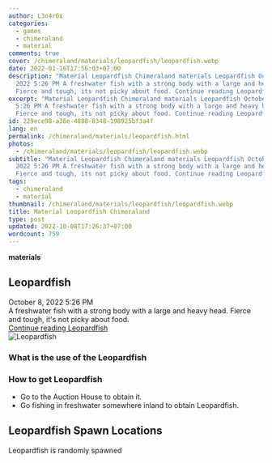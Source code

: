 ```yaml
---
author: L3n4r0x
categories:
  - games
  - chimeraland
  - material
comments: true
cover: /chimeraland/materials/leopardfish/leopardfish.webp
date: 2022-01-16T17:56:03+07:00
description: "Material Leopardfish Chimeraland materials Leopardfish October 8,
  2022 5:26 PM A freshwater fish with a strong body with a large and heavy head.
  Fierce and tough, its not picky about food. Continue reading Leopardfish "
excerpt: "Material Leopardfish Chimeraland materials Leopardfish October 8, 2022
  5:26 PM A freshwater fish with a strong body with a large and heavy head.
  Fierce and tough, its not picky about food. Continue reading Leopardfish "
id: 229ece98-a36e-4888-8348-198925bf3a4f
lang: en
permalink: /chimeraland/materials/leopardfish.html
photos:
  - /chimeraland/materials/leopardfish/leopardfish.webp
subtitle: "Material Leopardfish Chimeraland materials Leopardfish October 8,
  2022 5:26 PM A freshwater fish with a strong body with a large and heavy head.
  Fierce and tough, its not picky about food. Continue reading Leopardfish "
tags:
  - chimeraland
  - material
thumbnail: /chimeraland/materials/leopardfish/leopardfish.webp
title: Material Leopardfish Chimeraland
type: post
updated: 2022-10-08T17:26:37+07:00
wordcount: 759
---
```


<link
  rel="stylesheet"
  href="https://rawcdn.githack.com/dimaslanjaka/Web-Manajemen/870a349/css/bootstrap-5-3-0-alpha3-wrapper.css"
/>
<section id="bootstrap-wrapper">
  <div data-bs-theme="dark">
    <div
      class="row g-0 border rounded overflow-hidden flex-md-row mb-4 shadow-sm position-relative bg-dark text-light"
    >
      <div class="col p-4 d-flex flex-column position-static">
        <strong class="d-inline-block mb-2 text-success">materials</strong>
        <h2 class="mb-0">Leopardfish</h2>
        <div class="mb-1 text-muted">October 8, 2022 5:26 PM</div>
        <div class="mb-2 border p-1">
          A freshwater fish with a strong body with a large and heavy head.
          Fierce and tough, it&#x27;s not picky about food.
        </div>
        <a
          href="/chimeraland/materials/leopardfish.html"
          class="stretched-link d-none text-primary"
          >Continue reading Leopardfish</a
        >
      </div>
      <div class="col-auto d-none d-md-block d-lg-block">
        <img
          src="https://www.webmanajemen.com/chimeraland/materials/leopardfish/leopardfish.webp"
          alt="Leopardfish"
        />
      </div>
    </div>
    <div class="row">
      <div class="col-lg-6 col-12 mb-2">
        <div class="card">
          <div class="card-body">
            <h3 class="card-title">What is the use of the Leopardfish</h3>
            <div class="card-text"><ul></ul></div>
          </div>
        </div>
      </div>
      <div class="col-lg-6 col-12 mb-2">
        <div class="card">
          <div class="card-body">
            <h3 class="card-title">How to get Leopardfish</h3>
            <div class="card-text">
              <ul>
                <li>Go to the Auction House to obtain it.</li>
                <li>
                  Go fishing in freshwater somewhere inland to obtain
                  Leopardfish.
                </li>
              </ul>
            </div>
          </div>
        </div>
      </div>
      <div class="col-12 mb-2">
        <h2>Leopardfish Spawn Locations</h2>
        <p>Leopardfish is randomly spawned</p>
      </div>
    </div>
  </div>
</section>